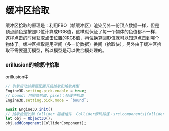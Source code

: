 # 缓冲区拾取

缓冲区拾取的原理是：利用FBO（帧缓冲区）渲染另外一份顶点数据一样，但是顶点颜色是按照ID位计算成RGB值，这样就保证了每一个物体的色值都不一样，这样点击的时候获取点击位置的RGB值，再位换算回ID值就可以知道点击到哪个物体了。缓冲区拾取是用空间（多一份数据）换间（拾取快），另外由于缓冲区拾取不需要遍历模型，所以模型是可以做合模处理的。

### orillusion的帧缓冲拾取
orillusion中
```ts
// 引擎启动前需要配置开启拾取和拾取类型
Engine3D.setting.pick.enable = true;
// bound: 包围盒拾取，pixel：帧缓冲拾取
Engine3D.setting.pick.mode = `bound`;

await Engine3D.init()
// 拾取检测依赖 Collider 碰撞组件  Collider源码路径：src\components\ColliderComponent.ts
let obj = Object3D();
obj.addComponent(ColliderComponent);
```